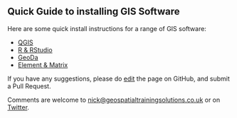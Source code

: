 ## Quick Guide to installing GIS Software

Here are some quick install instructions for a range of GIS software:
- [QGIS](qgis)
- [R & RStudio](r-rstudio)
- [GeoDa](geoda)
- [Element & Matrix](element-matrix)

If you have any suggestions, please do [edit](https://github.com/nickbearman/installing-software/edit/master/index.md) the page on GitHub, and submit a Pull Request.

Comments are welcome to [nick@geospatialtrainingsolutions.co.uk](mailto:nick@geospatialtrainingsolutions.co.uk) or on [Twitter](https://www.twitter.com/nickbearmanuk). 


